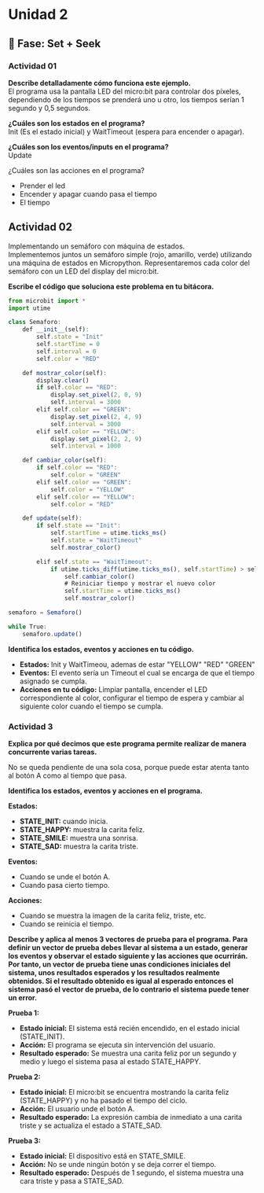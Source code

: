 # Unidad 2

## 🔎 Fase: Set + Seek

### Actividad 01
**Describe detalladamente cómo funciona este ejemplo.**  
El programa usa la pantalla LED del micro:bit para controlar dos píxeles, dependiendo de los tiempos se prenderá uno u otro, los tiempos serían 1 segundo y 0,5 segundos.   

**¿Cuáles son los estados en el programa?**  
Init (Es el estado inicial) y WaitTimeout (espera para encender o apagar).  

**¿Cuáles son los eventos/inputs en el programa?**  
Update  

¿Cuáles son las acciones en el programa?  
* Prender el led  
* Encender y apagar cuando pasa el tiempo
* El tiempo
 
## Actividad 02
Implementando un semáforo con máquina de estados.  
Implementemos juntos un semáforo simple (rojo, amarillo, verde) utilizando una máquina de estados en Micropython. Representaremos cada color del semáforo con un LED del display del micro:bit.  

**Escribe el código que soluciona este problema en tu bitácora.**
``` js
from microbit import *
import utime

class Semaforo:
    def __init__(self):
        self.state = "Init"
        self.startTime = 0
        self.interval = 0
        self.color = "RED"  

    def mostrar_color(self):
        display.clear()
        if self.color == "RED":
            display.set_pixel(2, 0, 9)
            self.interval = 3000
        elif self.color == "GREEN":
            display.set_pixel(2, 4, 9)
            self.interval = 3000
        elif self.color == "YELLOW":
            display.set_pixel(2, 2, 9)
            self.interval = 1000

    def cambiar_color(self):
        if self.color == "RED":
            self.color = "GREEN"
        elif self.color == "GREEN":
            self.color = "YELLOW"
        elif self.color == "YELLOW":
            self.color = "RED"

    def update(self):
        if self.state == "Init":
            self.startTime = utime.ticks_ms()
            self.state = "WaitTimeout"
            self.mostrar_color()

        elif self.state == "WaitTimeout":
            if utime.ticks_diff(utime.ticks_ms(), self.startTime) > self.interval:
                self.cambiar_color()
                # Reiniciar tiempo y mostrar el nuevo color
                self.startTime = utime.ticks_ms()
                self.mostrar_color()

semaforo = Semaforo()

while True:
    semaforo.update()
```

**Identifica los estados, eventos y acciones en tu código.**  
* **Estados:** Init y WaitTimeou, ademas de estar "YELLOW" "RED" "GREEN"  
* **Eventos:** El evento sería un Timeout el cual se encarga de que el tiempo asignado se cumpla.  
* **Acciones en tu código:** Limpiar pantalla, encender el LED correspondiente al color, configurar el tiempo de espera y cambiar al siguiente color cuando el tiempo se cumpla.

### Actividad 3  
**Explica por qué decimos que este programa permite realizar de manera concurrente varias tareas.**  

No se queda pendiente de una sola cosa, porque puede estar atenta tanto al botón A como al tiempo que pasa.  

**Identifica los estados, eventos y acciones en el programa.**

**Estados:**  
* **STATE_INIT:** cuando inicia.     
* **STATE_HAPPY:** muestra la carita feliz.   
* **STATE_SMILE:** muestra una sonrisa.   
* **STATE_SAD:** muestra la carita triste.   

**Eventos:**
* Cuando se unde el botón A.    
* Cuando pasa cierto tiempo.  

**Acciones:**
* Cuando se muestra la imagen de la carita feliz, triste, etc.  
* Cuando se reinicia el tiempo.  

**Describe y aplica al menos 3 vectores de prueba para el programa. Para definir un vector de prueba debes llevar al sistema a un estado, generar los eventos y observar el estado siguiente y las acciones que ocurrirán. Por tanto, un vector de prueba tiene unas condiciones iniciales del sistema, unos resultados esperados y los resultados realmente obtenidos. Si el resultado obtenido es igual al esperado entonces el sistema pasó el vector de prueba, de lo contrario el sistema puede tener un error.**

**Prueba 1:**  
* **Estado inicial:** El sistema está recién encendido, en el estado inicial (STATE_INIT).  
* **Acción:** El programa se ejecuta sin intervención del usuario.  
* **Resultado esperado:** Se muestra una carita feliz por un segundo y medio y luego el sistema pasa al estado STATE_HAPPY.  

**Prueba 2:**
* **Estado inicial:** El micro:bit se encuentra mostrando la carita feliz (STATE_HAPPY) y no ha pasado el tiempo del ciclo.  
* **Acción:** El usuario unde el botón A.  
* **Resultado esperado:** La expresión cambia de inmediato a una carita triste y se actualiza el estado a STATE_SAD.  

**Prueba 3:**
* **Estado inicial:** El dispositivo está en STATE_SMILE.  
* **Acción:** No se unde ningún botón y se deja correr el tiempo.  
* **Resultado esperado:** Después de 1 segundo, el sistema muestra una cara triste y pasa a STATE_SAD.  




